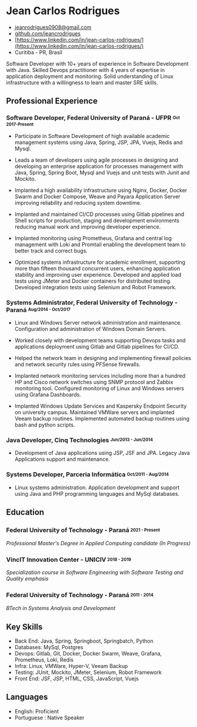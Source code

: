 <!-- The (first) h1 will be used as the <title> of the HTML page -->
# Jean Carlos Rodrigues 
<!-- | Software Developer -->

<!-- The unordered list immediately after the h1 will be formatted on a single
line. It is intended to be used for contact details -->
- <jeanrodrigues0908@gmail.com>
- [github.com/jeancrodrigues](https://github.com/jeancrodrigues)
- [https://www.linkedin.com/in/jean-carlos-rodrigues/](https://www.linkedin.com/in/jean-carlos-rodrigues/)
- Curitiba - PR, Brasil

<!-- The paragraph after the h1 and ul and before the first h2 is optional. It
is intended to be used for a short summary. -->
Software Developer with 10+ years of experience in Software Development with Java. Skilled Devops practitioner with 4 years of expertise in application deployment and monitoring. Solid understanding of Linux infrastructure with a willingness to learn and master SRE skills.

## Professional Experience

<!-- You have to wrap the "left" and "right" half of these headings in spans by
hand -->
### <span>Software Developer, Federal University of Paraná - UFPR</span> <sup><sub><span>Oct 2017-Present</span>

 - Participate in Software Development of high available academic management systems using Java, Spring, JSP, JPA, Vuejs, Redis and Mysql.

 - Leads a team of developers using agile processes in designing and developing an enterprise application for processes management with Java, Spring, Spring Boot, Mysql and Vuejs and unit tests with Junit and Mockito.

 - Implanted a high availability infrastructure using Nginx, Docker, Docker Swarm and Docker Compose, Weave and Payara Application Server improving reliability and reducing system downtime.

 - Implanted and maintained CI/CD processes using Gitlab pipelines and Shell scripts for production, staging and development environments reducing manual work and improving developer experience. 
 
 - Implanted monitoring using Prometheus, Grafana and central log management with Loki and Promtail enabling the development team to better track and correct bugs.
 
 - Optimized systems infrastructure for academic enrollment, supporting more than fifteen thousand concurrent users, enhancing application stability and improving user experience. Developed and applied load tests using JMeter and Docker containers for distributed testing. Developed integration tests using Selenium and Robot Framework.

### <span>Systems Administrator, Federal University of Technology - Paraná</span> <sup><sub><span>Aug/2014 - Oct/2017</span>

 - Linux and Windows Server network administration and maintenance. Configuration and administration of Windows Domain Servers. 

 - Worked closely with development teams supporting Devops tasks and applications deployment using Gitlab and Gitlab pipelines for CI/CD.

 - Helped the network team in designing and implementing firewall policies and network security rules using PFSense firewalls.

 - Implanted network monitoring services including more than a hundred HP and Cisco network switches using SNMP protocol and Zabbix monitoring tool. Configured monitoring of Linux and Windows servers using Grafana Dashboards.
 
 - Implanted Windows Update Services and Kaspersky Endpoint Security on university campus. Maintained VMWare servers and implanted Veeam backup routines. Implemented automated backup routines using bash and python scripts.
 
### <span>Java Developer, Cinq Technologies</span> <span><sup><sub>Jun/2013 - Jun/2014</span>

 - Development of Java applications using JSP, JSF and JPA. Legacy Java Applications support and maintenance.   

### <span>Systems Developer, Parceria Informática</span> <span><sup><sub>Oct/2011 - Aug/2014</span>

 - Linux systems administration. Application development and support using Java and PHP programming languages and MySql databases.  

## Education

### <span>Federal University of Technology - Paraná</span><sup> <sub>2021 - Present 
*Professional Master's Degree in Applied Computing candidate (In Progress)*  

### <span>VincIT Innovation Center - UNICIV</span><sup> <sub>2018 - 2019
*Specialization course in Software Engineering with Software Testing and Quality emphasis*

### <span>Federal University of Technology - Paraná</span><sup> <sub>2011 - 2014 
*BTech in Systems Analysis and Development*

## Key Skills
 
 - Back End: Java, Spring, Springboot, Springbatch, Python
 - Databases: MySql, Postgres
 - Devops: Gitlab, Git, Docker, Docker Swarm, Weave, Grafana, Prometheus, Loki, Redis
 - Infra: Linux, VMWare, Hyper-V, Veeam Backup
 - Testing: JUnit, Mockito, JMeter, Selenium, Robot Framework
 - Front End: JSF, JSP, HTML, CSS, JavaScript, Vuejs
 
## Languages

 - English: Proficient
 - Portuguese : Native Speaker

 
